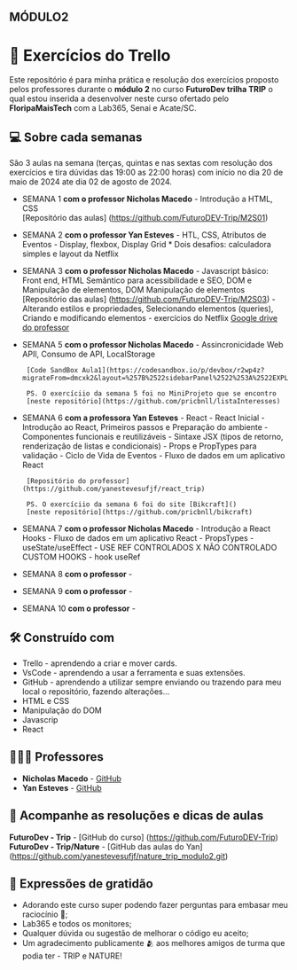 ## MÓDULO2

# 🚦 Exercícios do Trello

Este repositório é para minha prática e resolução dos exercícios proposto pelos professores durante o **módulo 2** no curso **FuturoDev trilha TRIP** o qual estou inserida a desenvolver neste curso ofertado pelo **FloripaMaisTech** com a Lab365, Senai e Acate/SC.


## 💻 Sobre cada semanas

São 3 aulas na semana (terças, quintas e nas sextas com resolução dos exercícios e tira dúvidas das 19:00 as 22:00 horas) com início no dia 20 de maio de 2024 ate dia 02 de agosto de 2024.

* SEMANA 1 **com o professor Nicholas Macedo**
       - Introdução a HTML, CSS      
       [Repositório das aulas] (https://github.com/FuturoDEV-Trip/M2S01)

* SEMANA 2 **com o professor Yan Esteves**
       - HTL, CSS, Atributos de Eventos
       - Display, flexbox, Display Grid
       * Dois desafios: calculadora simples e layout da Netflix

* SEMANA 3 **com o professor Nicholas Macedo**
       - Javascript básico: Front end, HTML Semântico para acessibilidade e SEO, DOM e Manipulação de elementos, DOM Manipulação de elementos
       [Repositório das aulas] (https://github.com/FuturoDEV-Trip/M2S03)
       - Alterando estilos e propriedades, Selecionando elementos (queries), Criando e modificando elementos - exercícios do Netflix
       [Google drive do professor](https://drive.google.com/drive/folders/1Jc7Ly2QPKqCefpoqw5PdalY12kEExJ71)

* SEMANA 5 **com o professor Nicholas Macedo**
       - Assincronicidade Web APIl, Consumo de API, LocalStorage

       [Code SandBox Aula1](https://codesandbox.io/p/devbox/r2wp4z?migrateFrom=dmcxk2&layout=%257B%2522sidebarPanel%2522%253A%2522EXPLORER%2522%252C%2522rootPanelGroup%2522%253A%257B%2522direction%2522%253A%2522horizontal%2522%252C%2522contentType%2522%253A%2522UNKNOWN%2522%252C%2522type%2522%253A%2522PANEL_GROUP%2522%252C%2522id%2522%253A%2522ROOT_LAYOUT%2522%252C%2522panels%2522%253A%255B%257B%2522type%2522%253A%2522PANEL_GROUP%2522%252C%2522contentType%2522%253A%2522UNKNOWN%2522%252C%2522direction%2522%253A%2522vertical)

       PS. O exercíciio da semana 5 foi no MiniProjeto que se encontro 
       [neste repositório](https://github.com/pricbnll/listaInteresses) 

* SEMANA 6 **com a professora Yan Esteves**
       - React
       - React Inicial
       - Introdução ao React, Primeiros passos e Preparação do ambiente
       - Componentes funcionais e reutilizáveis
       - Sintaxe JSX (tipos de retorno, renderização de listas e condicionais)
       - Props e PropTypes para validação
       - Ciclo de Vida de Eventos
       - Fluxo de dados em um aplicativo React

       [Repositório do professor](https://github.com/yanestevesufjf/react_trip)

       PS. O exercíciio da semana 6 foi do site [Bikcraft]()
       [neste repositório](https://github.com/pricbnll/bikcraft) 

* SEMANA 7 **com o professor Nicholas Macedo**
       - Introdução a React Hooks
       - Fluxo de dados em um aplicativo React
       - PropsTypes
       - useState/useEffect
       - USE REF CONTROLADOS X NÃO CONTROLADO CUSTOM HOOKS - hook useRef


* SEMANA 8 **com o professor**
       - 
* SEMANA 9 **com o professor** 
       - 
* SEMANA 10 **com o professor** 
       - 


## 🛠️ Construído com

- Trello - aprendendo a criar e mover cards.
- VsCode - aprendendo a usar a ferramenta e suas extensões.
- GitHub - aprendendo a utilizar sempre enviando ou trazendo para meu local o repositório, fazendo alterações...
- HTML e CSS
- Manipulação do DOM
- Javascrip
- React
  

## 🧑🏻‍🏫 Professores

* **Nicholas Macedo** - [GitHub](https://github.com/nicholasmacedoo)
* **Yan Esteves** - [GitHub](https://github.com/yanestevesufjf)

## 📄 Acompanhe as resoluções e dicas de aulas

**FuturoDev - Trip** - [GitHub do curso] (https://github.com/FuturoDEV-Trip)
**FuturoDev - Trip/Nature** - [GitHub das aulas do Yan] (https://github.com/yanestevesufjf/nature_trip_modulo2.git)


## 🎁 Expressões de gratidão

* Adorando este curso super podendo fazer perguntas para embasar meu raciocínio 📢;
* Lab365 e todos os monitores;
* Qualquer dúvida ou sugestão de melhorar o código eu aceito;
* Um agradecimento publicamente 🫂 aos melhores amigos de turma que podia ter - TRIP e NATURE!
